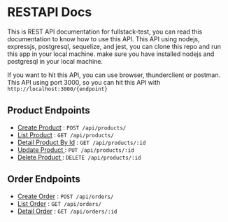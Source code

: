 # RESTAPI Docs

This is REST API documentation for fullstack-test, you can read this documentation to know how to use this API. This API using nodejs, expressjs, postgresql, sequelize, and jest, you can clone this repo and run this app in your local machine. make sure you have installed nodejs and postgresql in your local machine.

If you want to hit this API, you can use browser, thunderclient or postman. This API using port 3000, so you can hit this API with `http://localhost:3000/{endpoint}`

## Product Endpoints

- [Create Product](product/post.md) : `POST /api/products/`
- [List Product](product/get.md) : `GET /api/products/`
- [Detail Product By Id](product/get-detail.md) : `GET /api/products/:id`
- [Update Product ](product/put.md) : `PUT /api/products/:id`
- [Delete Product ](product/delete.md) : `DELETE /api/products/:id`

## Order Endpoints

- [Create Order](order/post.md) : `POST /api/orders/`
- [List Order](order/get.md) : `GET /api/orders/`
- [Detail Order](order/get-detail.md) : `GET /api/orders/:id`
